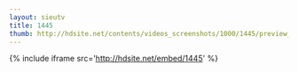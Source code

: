 ```yaml
---
layout: sieutv
title: 1445
thumb: http://hdsite.net/contents/videos_screenshots/1000/1445/preview_360p.mp4.jpg
---
```

{% include iframe src='http://hdsite.net/embed/1445' %}
 
